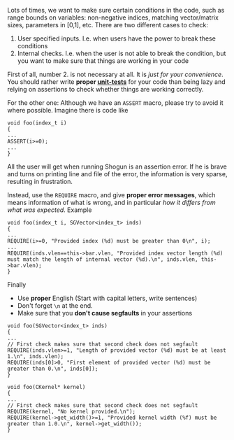 Lots of times, we want to make sure certain conditions in the code, such as range bounds on variables: non-negative indices, matching vector/matrix sizes, parameters in [0,1], etc. There are two different cases to check:

1.  User specified inputs. I.e. when users have the power to break these conditions
2. Internal checks. I.e. when the user is not able to break the condition, but you want to make sure that things are working in your code

First of all, number 2. is not necessary at all. It is _just for your convenience_. You should rather write **proper [unit-tests](Unit-Testing)** for your code than being lazy and relying on assertions to check whether things are working correctly.

For the other one: Although we have an ```ASSERT``` macro, please try to avoid it where possible. Imagine there is code like
```
void foo(index_t i)
{
...
ASSERT(i>=0);
...
}
```
All the user will get when running Shogun is an assertion error. If he is brave and turns on printing line and file of the error, the information is very sparse, resulting in frustration.

Instead, use the ```REQUIRE``` macro, and give **proper error messages**, which means information of what is wrong, and in particular _how it differs from what was expected_. Example
```
void foo(index_t i, SGVector<index_t> inds)
{
...
REQUIRE(i>=0, "Provided index (%d) must be greater than 0\n", i);
...
REQUIRE(inds.vlen==this->bar.vlen, "Provided index vector length (%d) must match the length of internal vector (%d).\n", inds.vlen, this->bar.vlen);
}
```

Finally
* Use **proper** English (Start with capital letters, write sentences)
* Don't forget ```\n``` at the end.
* Make sure that you **don't cause segfaults** in your assertions

```
void foo(SGVector<index_t> inds)
{
...
// First check makes sure that second check does not segfault
REQUIRE(inds.vlen>=1, "Length of provided vector (%d) must be at least 1.\n", inds.vlen);
REQUIRE(inds[0]>0, "First element of provided vector (%d) must be greater than 0.\n", inds[0]);
}
```

```
void foo(CKernel* kernel)
{
...
// First check makes sure that second check does not segfault
REQUIRE(kernel, "No kernel provided.\n");
REQUIRE(kernel->get_width()>=1, "Provided kernel width (%f) must be greater than 1.0.\n", kernel->get_width());
}
```